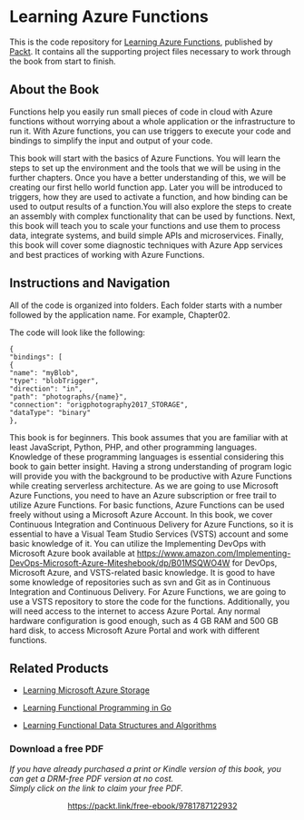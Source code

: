 # Learning Azure Functions
This is the code repository for [Learning Azure Functions](https://www.packtpub.com/virtualization-and-cloud/learning-azure-functions?utm_source=github&utm_medium=repository&utm_campaign=9781787122932), published by [Packt](https://www.packtpub.com/?utm_source=github). It contains all the supporting project files necessary to work through the book from start to finish.
## About the Book
Functions help you easily run small pieces of code in cloud with Azure functions without worrying about a whole application or the infrastructure to run it. With Azure functions, you can use triggers to execute your code and bindings to simplify the input and output of your code.

This book will start with the basics of Azure Functions. You will learn the steps to set up the environment and the tools that we will be using in the further chapters. Once you have a better understanding of this, we will be creating our first hello world function app. Later you will be introduced to triggers, how they are used to activate a function, and how binding can be used to output results of a function.You will also explore the steps to create an assembly with complex functionality that can be used by functions. Next, this book will teach you to scale your functions and use them to process data, integrate systems, and build simple APIs and microservices. Finally, this book will cover some diagnostic techniques with Azure App services and best practices of working with Azure Functions.


## Instructions and Navigation
All of the code is organized into folders. Each folder starts with a number followed by the application name. For example, Chapter02.



The code will look like the following:
```
{
"bindings": [
{
"name": "myBlob",
"type": "blobTrigger",
"direction": "in",
"path": "photographs/{name}",
"connection": "origphotography2017_STORAGE",
"dataType": "binary"
},
```

This book is for beginners. This book assumes that you are familiar with at least JavaScript,
Python, PHP, and other programming languages. Knowledge of these programming
languages is essential considering this book to gain better insight. Having a strong
understanding of program logic will provide you with the background to be productive
with Azure Functions while creating serverless architecture.
As we are going to use Microsoft Azure Functions, you need to have an Azure subscription
or free trail to utilize Azure Functions. For basic functions, Azure Functions can be used
freely without using a Microsoft Azure Account.
In this book, we cover Continuous Integration and Continuous Delivery for Azure
Functions, so it is essential to have a Visual Team Studio Services (VSTS) account and some
basic knowledge of it. You can utilize the Implementing DevOps with Microsoft Azure book
available at https://www.amazon.com/Implementing-DevOps-Microsoft-Azure-Miteshebook/dp/B01MSQWO4W for DevOps, Microsoft Azure, and VSTS-related basic knowledge. It
is good to have some knowledge of repositories such as svn and Git as in Continuous
Integration and Continuous Delivery. For Azure Functions, we are going to use a VSTS
repository to store the code for the functions.
Additionally, you will need access to the internet to access Azure Portal. Any normal
hardware configuration is good enough, such as 4 GB RAM and 500 GB hard disk, to access
Microsoft Azure Portal and work with different functions.

## Related Products
* [Learning Microsoft Azure Storage](https://www.packtpub.com/big-data-and-business-intelligence/learning-microsoft-azure-storage?utm_source=github&utm_medium=repository&utm_campaign=9781785884917)

* [Learning Functional Programming in Go](https://www.packtpub.com/application-development/learning-functional-programming-go?utm_source=github&utm_medium=repository&utm_campaign=9781787281394)

* [Learning Functional Data Structures and Algorithms](https://www.packtpub.com/application-development/learning-functional-data-structures-and-algorithms?utm_source=github&utm_medium=repository&utm_campaign=9781785888731)

### Download a free PDF

 <i>If you have already purchased a print or Kindle version of this book, you can get a DRM-free PDF version at no cost.<br>Simply click on the link to claim your free PDF.</i>
<p align="center"> <a href="https://packt.link/free-ebook/9781787122932">https://packt.link/free-ebook/9781787122932 </a> </p>